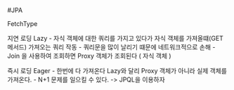 #JPA

FetchType  

지연 로딩 Lazy -  자식 객체에 대한 쿼리를 가지고 있다가 자식 객체를 가져올떄(GET 메서드) 가져오는 쿼리 작동 
              -  쿼리문을 많이 날리기 떄문에 네트워크적으로 손해
              -  Join 을 사용하여 조회하면 Proxy 객체가 조회된다 ( 자식 객체 )

즉시 로딩 Eager - 한번에 다 가져온다  Lazy와 달리 Proxy 객체가 아니라 실제 객체를 가져온다.
                - N+1 문제를 일으킬 수 있다. -> JPQL을 이용하자
